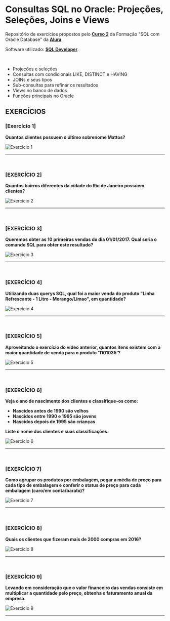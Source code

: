 # Consultas SQL no Oracle: Projeções, Seleções, Joins e Views
Repositório de exercícios propostos pelo **[Curso 2](https://cursos.alura.com.br/course/oracle-database-consultas-sql)** da Formação "SQL com Oracle Database" da **[Alura](https://www.alura.com.br/)**.


Software utilizado: **[SQL Developer](https://www.oracle.com/tools/downloads/sqldev-downloads.html)**.

<br>

- Projeções e seleções
- Consultas com condicionais LIKE, DISTINCT e HAVING
- JOINs e seus tipos
- Sub-consultas para refinar os resultados
- Views no banco de dados
- Funções principais no Oracle

## EXERCÍCIOS

### [Exercício 1]
**Quantos clientes possuem o último sobrenome Mattos?**

![Exercicio 1](./exercicios/Screenshot_1.png)

<hr>
<br>

### [EXERCÍCIO 2] 
**Quantos bairros diferentes da cidade do Rio de Janeiro possuem clientes?**

![Exercicio 2](./exercicios/Screenshot_2.png)


<hr>
<br>

### [EXERCÍCIO 3] 
**Queremos obter as 10 primeiras vendas do dia 01/01/2017. Qual seria o comando SQL para obter este resultado?**

![Exercicio 3](./exercicios/Screenshot_3.png)

<hr>
<br>

### [EXERCÍCIO 4] 
**Utilizando duas querys SQL, qual foi a maior venda do produto "Linha Refrescante - 1 Litro - Morango/Limao", em quantidade?**

![Exercicio 4](./exercicios/Screenshot_4.png)

<hr>
<br>

### [EXERCÍCIO 5] 
**Aproveitando o exercício do vídeo anterior, quantos itens existem com a maior quantidade de venda para o produto '1101035'?**

![Exercicio 5](./exercicios/Screenshot_5.png)

<hr>
<br>

### [EXERCÍCIO 6] 
**Veja o ano de nascimento dos clientes e classifique-os como:**

- **Nascidos antes de 1990 são velhos**
- **Nascidos entre 1990 e 1995 são jovens**
- **Nascidos depois de 1995 são crianças**

**Liste o nome dos clientes e suas classificações.**

![Exercicio 6](./exercicios/Screenshot_6.png)

<hr>
<br>

### [EXERCÍCIO 7] 
**Como agrupar os produtos por embalagem, pegar a média de preço para cada tipo de embalagem e conferir o status de preço para cada embalagem (caro/em conta/barato)?**

![Exercicio 7](./exercicios/Screenshot_7.png)

<hr>
<br>

### [EXERCÍCIO 8] 
**Quais os clientes que fizeram mais de 2000 compras em 2016?**

![Exercicio 8](./exercicios/Screenshot_8.png)

<hr>
<br>

### [EXERCÍCIO 9] 
**Levando em consideração que o valor financeiro das vendas consiste em multiplicar a quantidade pelo preço, obtenha o faturamento anual da empresa.**

![Exercicio 9](./exercicios/Screenshot_9.png)

<hr>
<br>
